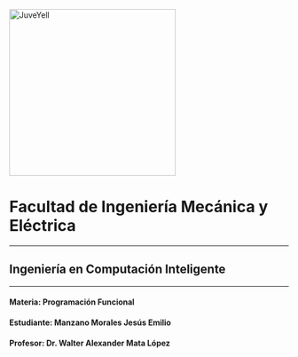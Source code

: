 <img src="https://user-images.githubusercontent.com/14845203/190489800-59a8b8c6-353f-4537-bb7e-0c0a63ef1109.png" alt="JuveYell" width="300px">

# Facultad de Ingeniería Mecánica y Eléctrica
---
##  Ingeniería en Computación Inteligente
---
#### Materia: Programación Funcional
#### Estudiante: Manzano Morales Jesús Emilio
#### Profesor: Dr. Walter Alexander Mata López
